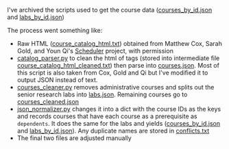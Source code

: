 I've archived the scripts used to get the course data ([courses_by_id.json](../courses_by_id.json) and [labs_by_id.json](../labs_by_id.json))

The process went something like:

- Raw HTML ([course_catalog_html.txt](course_catalog_html.txt)) obtained from Matthew Cox, Sarah Gold, and Youn Qi's [Scheduler](https://github.com/matthewjcox/scheduler/) project, with permission
- [catalog_parser.py](catalog_parser.py) to clean the html of tags (stored into intermediate file [course_catalog_html_cleaned.txt](course_catalog_html_cleaned.txt)) then parse into [courses.json](courses.json). Most of this script is also taken from Cox, Gold and Qi but I've modified it to output JSON instead of text.
- [courses_cleaner.py](courses_cleaner.py) removes administrative courses and splits out the senior research labs into [labs.json](labs.json). Remaining courses go to [courses_cleaned.json](courses_cleaned.json)
- [json_normalizer.py](json_normalizer.py) changes it into a dict with the course IDs as the keys and records courses that have each course as a prerequisite as `dependents`. It does the same for the labs and yields ([courses_by_id.json](../courses_by_id.json) and [labs_by_id.json](../labs_by_id.json)). Any duplicate names are stored in [conflicts.txt](conflicts.txt)
- The final two files are adjusted manually
